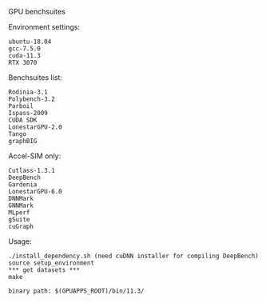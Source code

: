 GPU benchsuites

Environment settings:

	ubuntu-18.04
	gcc-7.5.0
	cuda-11.3
	RTX 3070

Benchsuites list:

	Rodinia-3.1
	Polybench-3.2
	Parboil
	Ispass-2009
	CUDA SDK
	LonestarGPU-2.0
	Tango
	graphBIG

Accel-SIM only:

	Cutlass-1.3.1
	DeepBench
	Gardenia
	LonestarGPU-6.0
	DNNMark
	GNNMark
	MLperf
	gSuite
	cuGraph

Usage:

	./install_dependency.sh (need cuDNN installer for compiling DeepBench)
	source setup_environment
	*** get datasets ***
	make
	
	binary path: $(GPUAPPS_ROOT)/bin/11.3/	

